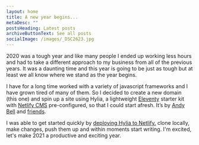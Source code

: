 ```yaml
---
layout: home
title: A new year begins...
metaDesc: ""
postsHeading: Latest posts
archiveButtonText: See all posts
socialImage: /images/_DSC2623.jpg
---
```


2020 was a tough year and like many people I ended up working less hours and had to take a different approach to my business from all of the previous years. It was a daunting time and this year is going to be just as tough but at least we all know where we stand as the year begins. 

I have for a long time worked with a variety of javascript frameworks and I have grown tired of many of them. So I decided to create a new domain (this one) and spin up a site using Hylia, a lightweight [Eleventy](https://11ty.io) starter kit with [Netlify CMS](https://www.netlifycms.org/) pre-configured, so that I could start afresh. It’s by [Andy Bell](https://twitter.com/hankchizljaw) and [friends](https://github.com/aarongustafson/hylia/graphs/contributors).

I was able to get started quickly by [deploying Hylia to Netlify.](https://app.netlify.com/start/deploy?repository=https://github.com/hankchizljaw/hylia&stack=cms) clone locally, make changes, push them up and within moments start writing. I'm excited, let's make 2021 a productive and exciting year.
